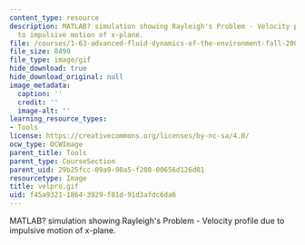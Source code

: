 ```yaml
---
content_type: resource
description: MATLAB? simulation showing Rayleigh's Problem - Velocity profile due
  to impulsive motion of x-plane.
file: /courses/1-63-advanced-fluid-dynamics-of-the-environment-fall-2002/f45a932118643929f81d91d3afdc6da6_velpro.gif
file_size: 8499
file_type: image/gif
hide_download: true
hide_download_original: null
image_metadata:
  caption: ''
  credit: ''
  image-alt: ''
learning_resource_types:
- Tools
license: https://creativecommons.org/licenses/by-nc-sa/4.0/
ocw_type: OCWImage
parent_title: Tools
parent_type: CourseSection
parent_uid: 29b25fcc-09a9-90a5-f208-00656d126d01
resourcetype: Image
title: velpro.gif
uid: f45a9321-1864-3929-f81d-91d3afdc6da6
---
```

MATLAB? simulation showing Rayleigh's Problem - Velocity profile due to impulsive motion of x-plane.